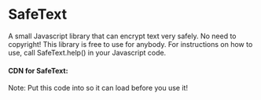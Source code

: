 # SafeText
A small Javascript library that can encrypt text very safely.
No need to copyright! This library is free to use for anybody.
For instructions on how to use, call SafeText.help() in your Javascript code.
#### CDN for SafeText:
<script src="https://cdn.jsdelivr.net/gh/Spentify/SafeText@latest/SafeText.js" type="text/javascript"></script>
Note: Put this code into <head> so it can load before you use it!
